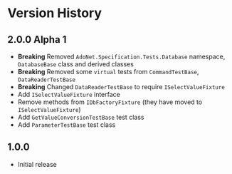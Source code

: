 # Version History

## 2.0.0 Alpha 1

* **Breaking** Removed `AdoNet.Specification.Tests.Database` namespace, `DatabaseBase` class and derived classes
* **Breaking** Removed some `virtual` tests from `CommandTestBase`, `DataReaderTestBase`
* **Breaking** Changed `DataReaderTestBase` to require `ISelectValueFixture`
* Add `ISelectValueFixture` interface
* Remove methods from `IDbFactoryFixture` (they have moved to `ISelectValueFixture`)
* Add `GetValueConversionTestBase` test class
* Add `ParameterTestBase` test class

## 1.0.0

* Initial release
